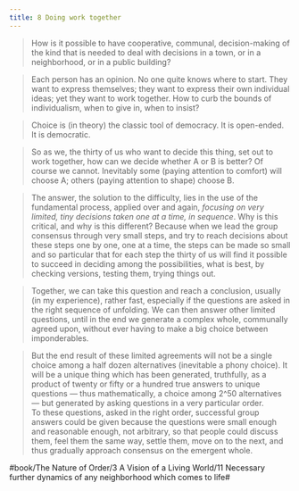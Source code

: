```yaml
---
title: 8 Doing work together
---
```


> How is it possible to have cooperative, communal, decision-making of the kind that is needed to deal with decisions in a town, or in a neighborhood, or in a public building?  

> Each person has an opinion. No one quite knows where to start. They want to express themselves; they want to express their own individual ideas; yet they want to work together. How to curb the bounds of individualism, when to give in, when to insist?  

> Choice is (in theory) the classic tool of democracy. It is open-ended. It is democratic.  

> So as we, the thirty of us who want to decide this thing, set out to work together, how can we decide whether A or B is better? Of course we cannot. Inevitably some (paying attention to comfort) will choose A; others (paying attention to shape) choose B.  

> The answer, the solution to the difficulty, lies in the use of the fundamental process, applied over and again, *focusing on very limited, tiny decisions taken one at a time, in sequence*. Why is this critical, and why is this different? Because when we lead the group consensus through very small steps, and try to reach decisions about these steps one by one, one at a time, the steps can be made so small and so particular that for each step the thirty of us will find it possible to succeed in deciding among the possibilities, what is best, by checking versions, testing them, trying things out.  

> Together, we can take this question and reach a conclusion, usually (in my experience), rather fast, especially if the questions are asked in the right sequence of unfolding. We can then answer other limited questions, until in the end we generate a complex whole, communally agreed upon, without ever having to make a big choice between imponderables.  

> But the end result of these limited agreements will not be a single choice among a half dozen alternatives (inevitable a phony choice). It will be a unique thing which has been generated, truthfully, as a product of twenty or fifty or a hundred true answers to unique questions — thus mathematically, a choice among 2^50 alternatives — but generated by asking questions in a very particular order.  
> To these questions, asked in the right order, successful group answers could be given because the questions were small enough and reasonable enough, not arbitrary, so that people could discuss them, feel them the same way, settle them, move on to the next, and thus gradually approach consensus on the emergent whole.  

#book/The Nature of Order/3 A Vision of a Living World/11 Necessary further dynamics of any neighborhood which comes to life#